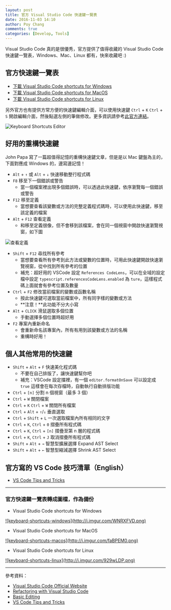 ```yaml
---
layout: post
title: 官方 Visual Studio Code 快速鍵一覽表
date: 2016-11-03 14:10
author: Poy Chang
comments: true
categories: [Develop, Tools]
---
```

Visual Studio Code 真的是很優秀，官方提供了值得收藏的 Visual Studio Code 快速鍵一覽表，Windows、Mac、Linux 都有，快來收藏吧 :)

## 官方快速鍵一覽表

* [下載 Visual Studio Code shortcuts for Windows](http://code.visualstudio.com/shortcuts/keyboard-shortcuts-windows.pdf)
* [下載 Visual Studio Code shortcuts for MacOS](http://code.visualstudio.com/shortcuts/keyboard-shortcuts-macos.pdf)
* [下載 Visual Studio Code shortcuts for Linux](http://code.visualstudio.com/shortcuts/keyboard-shortcuts-linux.pdf)

另外官方也有提供方常方便的快速鍵編輯介面，可以使用快速鍵 `Ctrl` + `K` `Ctrl` + `S` 開啟編輯介面，然後點選左側的筆做修改。更多資訊請參考[此官方連結](https://code.visualstudio.com/docs/getstarted/keybindings)。

![Keyboard Shortcuts Editor](https://i.imgur.com/LEoMq4K.png)

## 好用的重構快速鍵

John Papa 寫了一篇超值得記憶的重構快速鍵文章，但是是以 Mac 鍵盤為主的，下面對應成 Windows 的，邊寫邊記憶！

* `Alt` + `↑` 或 `Alt` + `↓` 快速移動整行程式碼
* `F8` 移至下一個錯誤或警告
	* 當一個檔案裡出現多個錯誤時，可以透過此快速鍵，依序瀏覽每一個錯誤或警告
* `F12` 移至定義
	* 當想要查看該變數或方法的完整定義程式碼時，可以使用此快速鍵，移至該定義的檔案
* `Alt` + `F12` 查看定義
	* 和移至定義很像，但不會移到該檔案，會在同一個視窗中開啟快速瀏覽視窗，如下圖

![查看定義](http://i.imgur.com/Qo6xoz0.png)

* `Shift` + `F12` 尋找所有參考
	* 當想要查看所有參考到此方法或變數的位置時，可用此快速鍵開啟快速瀏覽視窗，從中找到所有參考的位置
	* 補充：超好用的 VSCode 設定 `References CodeLens`，可以在全域的設定檔中設定 `typescript.referencesCodeLens.enabled` 為 `ture`，這樣程式碼上面就會有參考位置及數量
* `Ctrl` + `F2` 修改當前檔案的變數或函數名稱
	* 按此快速鍵可選取當前檔案中，所有同字樣的變數或方法
	* **注意！**此功能不分大小寫
* `Alt` + `CLICK` 滑鼠選取多個位置
	* 手動選擇多個位置時超好用
* `F2` 專案內重新命名
	* 會重新命名該專案內，所有有用到該變數或方法的名稱
	* 重構時好用！

## 個人其他常用的快速鍵

* `Shift` + `Alt` + `F` 快速美化程式碼
	* 不要在自己排版了，讓快速鍵幫你吧
	* 補充：VSCode 設定擋裡，有一個 `editor.formatOnSave` 可以設定成 `true` 這樣會在每次存檔時，自動執行自動排版功能
* `Ctrl` + `[n]` 分割 n 個視窗（最多 3 個）
* `Ctrl` + `W` 關閉檔案
* `Ctrl` + `K` `Ctrl` + `W` 關閉所有檔案
* `Ctrl` + `Alt` + `↑`/`↓` 垂直選取
* `Ctrl` + `Shift` + `L` 一次選取檔案內所有相同的文字
* `Ctrl` + `K`, `Ctrl` + `0` 摺疊所有程式碼
* `Ctrl` + `K`, `Ctrl` + `[n]` 摺疊至第 n 層的程式碼
* `Ctrl` + `K`, `Ctrl` + `J` 取消摺疊所有程式碼 
* `Shift` + `Alt` + `→` 智慧型擴展選擇 Expand AST Select
* `Shift` + `Alt` + `←` 智慧型縮減選擇 Shrink AST Select

## 官方寫的 VS Code 技巧清單（English）

* [VS Code Tips and Tricks](https://github.com/Microsoft/vscode-tips-and-tricks)

----------

### 官方快速鍵一覽表轉成圖檔，作為備份

* Visual Studio Code shortcuts for Windows

<a href="http://i.imgur.com/WNRXFVD.png" target="_blank">
  ![keyboard-shortcuts-windows](http://i.imgur.com/WNRXFVD.png)
</a>

* Visual Studio Code shortcuts for MacOS

<a href="http://i.imgur.com/faBPEM0.png" target="_blank">
  ![keyboard-shortcuts-macos](http://i.imgur.com/faBPEM0.png)
</a>

* Visual Studio Code shortcuts for Linux

<a href="http://i.imgur.com/929wLDP.png" target="_blank">
  ![keyboard-shortcuts-linux](http://i.imgur.com/929wLDP.png)
</a>

----------

參考資料：

* [Visual Studio Code Official Website](http://code.visualstudio.com/)
* [Refactoring with Visual Studio Code](https://johnpapa.net/refactoring-with-visual-studio-code/)
* [Basic Editing](https://code.visualstudio.com/docs/editor/codebasics#_folding)
* [VS Code Tips and Tricks](https://github.com/Microsoft/vscode-tips-and-tricks)